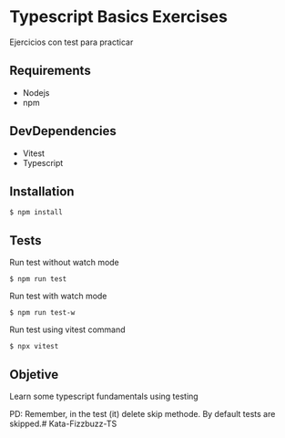 # Typescript Basics Exercises

Ejercicios con test para practicar

## Requirements
- Nodejs
- npm

## DevDependencies
- Vitest
- Typescript

## Installation
```
$ npm install
```

## Tests
Run test without watch mode
```
$ npm run test
```

Run test with watch mode
```
$ npm run test-w
```

Run test using vitest command
```
$ npx vitest
```

## Objetive
Learn some typescript fundamentals using testing

PD: Remember, in the test (it) delete skip methode. By default tests are skipped.# Kata-Fizzbuzz-TS

